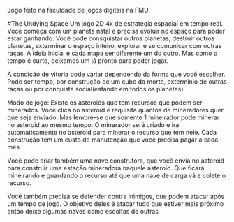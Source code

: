 Jogo feito na faculdade de jogos digitais na FMU.

#The Undying Space
Um jogo 2D 4x de estrategia espacial em tempo real.
Você começa com um planeta natal e precisa evoluir no espaço para poder estar ganhando. 
Você pode consquistar outros planetas, destruir outros planetas, exterminar o espaço inteiro, explorar e se comunicar com outras raças.
A ideia inicial é cada mapa ser diferente um do outro. Mas como o tempo é curto, deixamos um já pronto para poder jogar.

A condição de vitoria pode variar dependendo da forma que você escolher.
Pode ser tempo, por construção de um cubo da morte, exterminio de outras raças ou por conquista social(estando em todos os planetas).

Modo de jogo:
Existe os asteroids que tem recursos que podem ser minerados.
Você clica no asteroid e requisita quantos de mineradores quer que seja enviado. Mas lembre-se que somente 1 mineirador pode minerar no asteroid ao mesmo tempo. 
O minerador será criado e ira automaticamente no asteroid para minerar o recurso que tem nele. Cada construção tem um custo de manutenção que você precisa pagar a cada mês.

Você pode criar também uma nave construtora, que você envia no asteroid para construir uma estação mineradora naquele asteroid. Que ficará mineirando e guardando o recurso até que
uma nave de carga vá e colete o recurso.

Você também precisa se defender contra inimigos, que podem atacar após um tempo de jogo. O objetivo deles é atacar tudo que estiver mais próximo então deixe algumas 
naves como escoltas de outras
